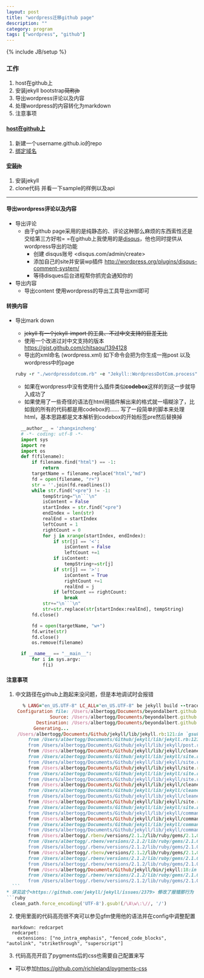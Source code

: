 ```yaml
---
layout: post
title: "wordpress迁移github page"
description: ""
category: program
tags: ["wordpress", "github"]
---
```

{% include JB/setup %}

### 工作
1. host在github上
2. 安装jekyll bootstrap~~简称jb~~
3. 导出wordpress评论以及内容
4. 处理wordpress的内容转化为markdown
5. 注意事项

#### [host在github上](https://pages.github.com/)
1. 新建一个username.github.io的repo
2. [绑定域名](https://help.github.com/articles/setting-up-a-custom-domain-with-github-pages)

#### [安装~~jb~~](http://jekyllbootstrap.com/)
1. 安装jekyll
2. clone代码 并看一下sample的样例以及api

***

#### 导出wordpress评论以及内容
* 导出评论
  * 由于github page采用的是纯静态的、评论这种那么麻烦的东西索性还是交给第三方好啦= =在github上我使用的是[disqus](http://disqus.com/)，他也同时提供从wordpress导出的功能
    * 创建 disqus账号 <disqus.com/admin/create>
    * 添加自己的site并安装wp插件 <http://wordpress.org/plugins/disqus-comment-system/>
    * 等待disques后台进程帮你抓完会通知你的
* 导出内容
  * 导出content 使用wordpress的导出工具导出xml即可

#### 转换内容
* 导出mark down
  * ~~jekyll 有一个jekyll-import 的工具、不过中文支持的巨差无比~~
  * 使用一个改进过对中文支持的版本 <https://gist.github.com/chitsaou/1394128>
  * 导出的xml命名 (wordpress.xml) 如下命令会把为你生成一拖post 以及wordpress中的page
  ```ruby
  ruby -r "./wordpressdotcom.rb" -e "Jekyll::WordpressDotCom.process"
  ```
  * 如果在wordpress中没有使用什么插件类似**codebox**这样的到这一步就导入成功了
  * 如果使用了一些奇怪的语法在html用插件解出来的格式就一塌糊涂了，比如我的所有的代码都是用codebox的……
  写了一段简单的脚本来处理html，基本思路都是文本解析到codebox的开始标签pre然后替换掉

  ```python
    __author__ = 'zhangxinzheng'
    # -*- coding: utf-8 -*-
    import sys
    import re
    import os
    def f(filename):
        if filename.find("html") == -1:
            return
        targetName = filename.replace("html","md")
        fd = open(filename, "r+")
        str = ''.join(fd.readlines())
        while str.find("<pre") != -1:
            tempString="\n```\n"
            isContent = False
            startIndex = str.find("<pre")
            endIndex = len(str)
            realEnd = startIndex
            leftCount = 1
            rightCount = 0
            for j in xrange(startIndex, endIndex):
                if str[j] == '<':
                    isContent = False
                    leftCount +=1
                if isContent:
                    tempString+=str[j]
                if str[j] == '>':
                    isContent = True
                    rightCount +=1
                    realEnd = j
                if leftCount == rightCount:
                    break
            str+="\n```\n"
            str=str.replace(str[startIndex:realEnd], tempString)
        fd.close()

        fd = open(targetName, "w+")
        fd.write(str)
        fd.close()
        os.remove(filename)

    if __name__ == "__main__":
        for i in sys.argv:
            f(i)
  ```

#### 注意事项
1. 中文路径在github上跑起来没问题，但是本地调试时会报错

  ```ruby
        % LANG="en_US.UTF-8" LC_ALL="en_US.UTF-8" be jekyll build --trace
      Configuration file: /Users/albertogg/Documents/beyondalbert.github.com/_config.yml
                  Source: /Users/albertogg/Documents/beyondalbert.github.com
             Destination: /Users/albertogg/Documents/beyondalbert.github.com/_site
            Generating...
      /Users/albertogg/Documents/Github/jekyll/lib/jekyll.rb:121:in `gsub!': invalid byte sequence in US-ASCII (ArgumentError)
          from /Users/albertogg/Documents/Github/jekyll/lib/jekyll.rb:121:in `sanitized_path'
          from /Users/albertogg/Documents/Github/jekyll/lib/jekyll/post.rb:276:in `destination'
          from /Users/albertogg/Documents/Github/jekyll/lib/jekyll/cleaner.rb:43:in `block in new_files'
          from /Users/albertogg/Documents/Github/jekyll/lib/jekyll/site.rb:420:in `block (2 levels) in each_site_file'
          from /Users/albertogg/Documents/Github/jekyll/lib/jekyll/site.rb:419:in `each'
          from /Users/albertogg/Documents/Github/jekyll/lib/jekyll/site.rb:419:in `block in each_site_file'
          from /Users/albertogg/Documents/Github/jekyll/lib/jekyll/site.rb:418:in `each'
          from /Users/albertogg/Documents/Github/jekyll/lib/jekyll/site.rb:418:in `each_site_file'
          from /Users/albertogg/Documents/Github/jekyll/lib/jekyll/cleaner.rb:43:in `new_files'
          from /Users/albertogg/Documents/Github/jekyll/lib/jekyll/cleaner.rb:24:in `obsolete_files'
          from /Users/albertogg/Documents/Github/jekyll/lib/jekyll/cleaner.rb:15:in `cleanup!'
          from /Users/albertogg/Documents/Github/jekyll/lib/jekyll/site.rb:255:in `cleanup'
          from /Users/albertogg/Documents/Github/jekyll/lib/jekyll/site.rb:44:in `process'
          from /Users/albertogg/Documents/Github/jekyll/lib/jekyll/command.rb:43:in `process_site'
          from /Users/albertogg/Documents/Github/jekyll/lib/jekyll/commands/build.rb:46:in `build'
          from /Users/albertogg/Documents/Github/jekyll/lib/jekyll/commands/build.rb:30:in `process'
          from /Users/albertogg/Documents/Github/jekyll/lib/jekyll/commands/build.rb:17:in `block (2 levels) in init_with_program'
          from /Users/albertogg/.rbenv/versions/2.1.2/lib/ruby/gems/2.1.0/gems/mercenary-0.3.3/lib/mercenary/command.rb:220:in `call'
          from /Users/albertogg/.rbenv/versions/2.1.2/lib/ruby/gems/2.1.0/gems/mercenary-0.3.3/lib/mercenary/command.rb:220:in `block in execute'
          from /Users/albertogg/.rbenv/versions/2.1.2/lib/ruby/gems/2.1.0/gems/mercenary-0.3.3/lib/mercenary/command.rb:220:in `each'
          from /Users/albertogg/.rbenv/versions/2.1.2/lib/ruby/gems/2.1.0/gems/mercenary-0.3.3/lib/mercenary/command.rb:220:in `execute'
          from /Users/albertogg/.rbenv/versions/2.1.2/lib/ruby/gems/2.1.0/gems/mercenary-0.3.3/lib/mercenary/program.rb:35:in `go'
          from /Users/albertogg/.rbenv/versions/2.1.2/lib/ruby/gems/2.1.0/gems/mercenary-0.3.3/lib/mercenary.rb:22:in `program'
          from /Users/albertogg/Documents/Github/jekyll/bin/jekyll:18:in `<top (required)>'
          from /Users/albertogg/.rbenv/versions/2.1.2/lib/ruby/gems/2.1.0/bin/jekyll:23:in `load'
          from /Users/albertogg/.rbenv/versions/2.1.2/lib/ruby/gems/2.1.0/bin/jekyll:23:in `<main>'
    ```
  * 详见这个<https://github.com/jekyll/jekyll/issues/2379> 修改了报错那行为
  ```ruby
    clean_path.force_encoding('UTF-8').gsub!(/\A\w\:\//, '/')
  ```
2. 使用里面的代码高亮很不爽可以参见gfm使用他的语法并在config中调整配置
  ```
    markdown: redcarpet
    redcarpet:
      extensions: ["no_intra_emphasis", "fenced_code_blocks", "autolink", "strikethrough", "superscript"]
  ```
3. 代码高亮开启了pygments后的css也需要自己配置来写
  * 可以参加<https://github.com/richleland/pygments-css>
